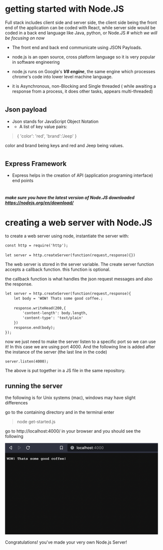 # getting started with Node.JS
Full stack includes client side and server side, the client side being the front end of the application can be coded with React, while server side would be coded in a back end language like Java, python, or Node.JS # *which we will be focusing on now*

- The front end and back end communicate using JSON Payloads.

- node.js is an open source, cross platform language so it is very popular in software engineering

- node.js runs on Google's  ***V8 engine***, the same engine which processes chrome's code into lower level machine language.

- it is Asynchronous, non-Blocking and Single threaded ( while awaiting a response from a process, it does other tasks, appears multi-threaded)

#


## Json payload
- Json stands for JavaScript Object Notation
- - A list of key value pairs: 
>{
>'color': 'red', 'brand':'Jeep'
>}

color and brand being keys and red and Jeep being values.
#

## Express Framework
- Express helps in the creation of API (application programing interface) end points

#

***make sure you have the latest version of Node.JS downloaded
https://nodejs.org/en/download/***



# creating a web server with Node.JS
to create a web server using node, instantiate the server with:

    const http = require('http');

    let server = http.createServer(function(request,response){})


The web server is stored in the server variable. The create server function accepts a callback function. this function is optional.

the callback function is what handles the json request messages and also the response.


    let server = http.createServer(function(request,response){
        let body = 'WOW! Thats some good coffee.;

        response.writeHead(200,{
            'content-length': body.length,
            'content-type': 'text/plain'
        })
        response.end(body);
    });

now we just need to make the server listen to a specific port so we can use it! In this case we are using port 4000. And the following line is added after the instance of the server (the last line in the code)

    server.listen(4000);

The above is put together in a JS file in the same repository.

## running the server
the following is for Unix systems (mac), windows may have slight differences

 go to the containing directory and in the terminal enter 
>node get-started.js

go to http://localhost:4000/ in your browser and you should see the following

![running server](../images/running-server.png)

Congratulations! you've made your very own Node.js Server!

